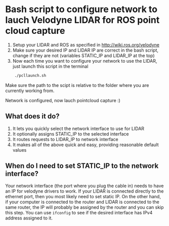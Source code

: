 # Bash script to configure network to lauch Velodyne LIDAR for ROS point cloud capture

1. Setup your LIDAR and ROS as specified in http://wiki.ros.org/velodyne
2. Make sure your desired IP and LIDAR IP are correct in the bash script, change if they are not (variables STATIC_IP and LIDAR_IP at the top)
3. Now each time you want to configure your network to use the LIDAR, just launch this script in the terminal

```bash
	./pcllaunch.sh
```

Make sure the path to the scipt is relative to the folder where you are currently working from.

Network is configured, now lauch pointcloud capture :)

## What does it do?

1. It lets you quickly select the network interface to use for LIDAR
2. It optionally assigns STATIC_IP to the selected interface
3. It routes requests to LIDAR_IP to network interface
4. It makes all of the above quick and easy, providing reasonable default values

## When do I need to set STATIC_IP to the network interface?

Your network interface (the port where you plug the cable in) needs to have an IP for velodyne drivers to work. If your LIDAR is connected directly to the ethernet port, then you most likely need to set static IP. On the other hand, if your computer is connected to the router and LIDAR is connected to the same router, the IP will probably be assigned by the router and you can skip this step. You can use `ifconfig` to see if the desired interface has IPv4 address assigned to it.
